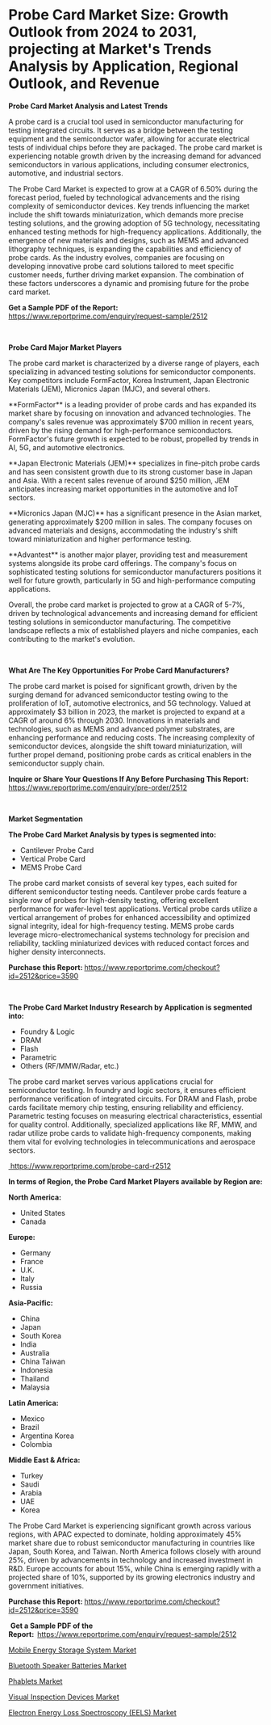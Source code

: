 <p><h1>Probe Card Market Size: Growth Outlook from 2024 to 2031, projecting at Market's Trends Analysis by Application, Regional Outlook, and Revenue</h1></p><p><strong>Probe Card Market Analysis and Latest Trends</strong></p>
<p><p>A probe card is a crucial tool used in semiconductor manufacturing for testing integrated circuits. It serves as a bridge between the testing equipment and the semiconductor wafer, allowing for accurate electrical tests of individual chips before they are packaged. The probe card market is experiencing notable growth driven by the increasing demand for advanced semiconductors in various applications, including consumer electronics, automotive, and industrial sectors.</p><p>The Probe Card Market is expected to grow at a CAGR of 6.50% during the forecast period, fueled by technological advancements and the rising complexity of semiconductor devices. Key trends influencing the market include the shift towards miniaturization, which demands more precise testing solutions, and the growing adoption of 5G technology, necessitating enhanced testing methods for high-frequency applications. Additionally, the emergence of new materials and designs, such as MEMS and advanced lithography techniques, is expanding the capabilities and efficiency of probe cards. As the industry evolves, companies are focusing on developing innovative probe card solutions tailored to meet specific customer needs, further driving market expansion. The combination of these factors underscores a dynamic and promising future for the probe card market.</p></p>
<p><strong>Get a Sample PDF of the Report:&nbsp;</strong> <a href="https://www.reportprime.com/enquiry/request-sample/2512">https://www.reportprime.com/enquiry/request-sample/2512</a></p>
<p>&nbsp;</p>
<p><strong>Probe Card Major Market Players</strong></p>
<p><p>The probe card market is characterized by a diverse range of players, each specializing in advanced testing solutions for semiconductor components. Key competitors include FormFactor, Korea Instrument, Japan Electronic Materials (JEM), Micronics Japan (MJC), and several others.</p><p>**FormFactor** is a leading provider of probe cards and has expanded its market share by focusing on innovation and advanced technologies. The company's sales revenue was approximately $700 million in recent years, driven by the rising demand for high-performance semiconductors. FormFactor's future growth is expected to be robust, propelled by trends in AI, 5G, and automotive electronics.</p><p>**Japan Electronic Materials (JEM)** specializes in fine-pitch probe cards and has seen consistent growth due to its strong customer base in Japan and Asia. With a recent sales revenue of around $250 million, JEM anticipates increasing market opportunities in the automotive and IoT sectors.</p><p>**Micronics Japan (MJC)** has a significant presence in the Asian market, generating approximately $200 million in sales. The company focuses on advanced materials and designs, accommodating the industry's shift toward miniaturization and higher performance testing.</p><p>**Advantest** is another major player, providing test and measurement systems alongside its probe card offerings. The company's focus on sophisticated testing solutions for semiconductor manufacturers positions it well for future growth, particularly in 5G and high-performance computing applications.</p><p>Overall, the probe card market is projected to grow at a CAGR of 5-7%, driven by technological advancements and increasing demand for efficient testing solutions in semiconductor manufacturing. The competitive landscape reflects a mix of established players and niche companies, each contributing to the market's evolution.</p></p>
<p>&nbsp;</p>
<p><strong>What Are The Key Opportunities For Probe Card Manufacturers?</strong></p>
<p><p>The probe card market is poised for significant growth, driven by the surging demand for advanced semiconductor testing owing to the proliferation of IoT, automotive electronics, and 5G technology. Valued at approximately $3 billion in 2023, the market is projected to expand at a CAGR of around 6% through 2030. Innovations in materials and technologies, such as MEMS and advanced polymer substrates, are enhancing performance and reducing costs. The increasing complexity of semiconductor devices, alongside the shift toward miniaturization, will further propel demand, positioning probe cards as critical enablers in the semiconductor supply chain.</p></p>
<p><strong>Inquire or Share Your Questions If Any Before Purchasing This Report:</strong> <a href="https://www.reportprime.com/enquiry/pre-order/2512">https://www.reportprime.com/enquiry/pre-order/2512</a></p>
<p>&nbsp;</p>
<p><strong>Market Segmentation</strong></p>
<p><strong>The Probe Card Market Analysis by types is segmented into:</strong></p>
<p><ul><li>Cantilever Probe Card</li><li>Vertical Probe Card</li><li>MEMS Probe Card</li></ul></p>
<p><p>The probe card market consists of several key types, each suited for different semiconductor testing needs. Cantilever probe cards feature a single row of probes for high-density testing, offering excellent performance for wafer-level test applications. Vertical probe cards utilize a vertical arrangement of probes for enhanced accessibility and optimized signal integrity, ideal for high-frequency testing. MEMS probe cards leverage micro-electromechanical systems technology for precision and reliability, tackling miniaturized devices with reduced contact forces and higher density interconnects.</p></p>
<p><strong>Purchase this Report:&nbsp;</strong><a href="https://www.reportprime.com/checkout?id=2512&price=3590">https://www.reportprime.com/checkout?id=2512&price=3590</a></p>
<p>&nbsp;</p>
<p><strong>The Probe Card Market Industry Research by Application is segmented into:</strong></p>
<p><ul><li>Foundry & Logic</li><li>DRAM</li><li>Flash</li><li>Parametric</li><li>Others (RF/MMW/Radar, etc.)</li></ul></p>
<p><p>The probe card market serves various applications crucial for semiconductor testing. In foundry and logic sectors, it ensures efficient performance verification of integrated circuits. For DRAM and Flash, probe cards facilitate memory chip testing, ensuring reliability and efficiency. Parametric testing focuses on measuring electrical characteristics, essential for quality control. Additionally, specialized applications like RF, MMW, and radar utilize probe cards to validate high-frequency components, making them vital for evolving technologies in telecommunications and aerospace sectors.</p></p>
<p><a href="https://www.reportprime.com/probe-card-r2512">&nbsp;https://www.reportprime.com/probe-card-r2512</a></p>
<p><strong>In terms of Region, the Probe Card Market Players available by Region are:</strong></p>
<p>
    <p> <strong> North America: </strong>
        <ul>
            <li>United States</li>
            <li>Canada</li>
        </ul>
        </p> 
    <p> <strong> Europe: </strong>
        <ul>
            <li>Germany</li>
            <li>France</li>
            <li>U.K.</li>
            <li>Italy</li>
            <li>Russia</li>
        </ul>
        </p> 
    <p> <strong> Asia-Pacific: </strong>
        <ul>
            <li>China</li>
            <li>Japan</li>
            <li>South Korea</li>
            <li>India</li>
            <li>Australia</li>
            <li>China Taiwan</li>
            <li>Indonesia</li>
            <li>Thailand</li>
            <li>Malaysia</li>
        </ul>
        </p> 
    <p> <strong> Latin America: </strong>
        <ul>
            <li>Mexico</li>
            <li>Brazil</li>
            <li>Argentina Korea</li>
            <li>Colombia</li>
        </ul>
        </p> 
    <p> <strong> Middle East & Africa: </strong>
        <ul>
            <li>Turkey</li>
            <li>Saudi</li>
            <li>Arabia</li>
            <li>UAE</li>
            <li>Korea</li>
        </ul>
    </p>
    </p>
<p><p>The Probe Card Market is experiencing significant growth across various regions, with APAC expected to dominate, holding approximately 45% market share due to robust semiconductor manufacturing in countries like Japan, South Korea, and Taiwan. North America follows closely with around 25%, driven by advancements in technology and increased investment in R&D. Europe accounts for about 15%, while China is emerging rapidly with a projected share of 10%, supported by its growing electronics industry and government initiatives.</p></p>
<p><strong>Purchase this Report: </strong><a href="https://www.reportprime.com/checkout?id=2512&price=3590">https://www.reportprime.com/checkout?id=2512&price=3590</a></p>
<p>&nbsp;<strong>Get a Sample PDF of the Report:&nbsp;&nbsp;</strong><a href="https://www.reportprime.com/enquiry/request-sample/2512">https://www.reportprime.com/enquiry/request-sample/2512</a></p>
<p><strong></strong></p>
<p><p><a href="https://www.linkedin.com/pulse/how-mobile-energy-storage-system-market-evolve-growth-ljs5e?trackingId=Jdw4mYcTQ5KhthSUddVqtw%3D%3D">Mobile Energy Storage System Market</a></p><p><a href="https://www.linkedin.com/pulse/bluetooth-speaker-batteries-market-global-regional-analysis-z1gbf?trackingId=aG0zMtCgSYGeR%2FJHZU0xIg%3D%3D">Bluetooth Speaker Batteries Market</a></p><p><a href="https://github.com/ChiragRp1/Market-Research-Report-List-6/blob/main/phablets-market.md">Phablets Market</a></p><p><a href="https://issuu.com/reportprime-2/docs/visual-inspection-devices-market-si_65863c2272ff11">Visual Inspection Devices Market</a></p><p><a href="https://issuu.com/reportprime-2/docs/electron-energy-loss-spectroscopy-e_a132ecdcb88c56">Electron Energy Loss Spectroscopy (EELS) Market</a></p></p>